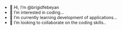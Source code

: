 - 👋 Hi, I’m @brigidfebeyan
- 👀 I’m interested in coding...
- 🌱 I’m currently learning development of applications...
- 💞️ I’m looking to collaborate on the coding skills..


<!---
brigidfebeyan/brigidfebeyan is a ✨ special ✨ repository because its `README.md` (this file) appears on your GitHub profile.
You can click the Preview link to take a look at your changes.
--->
